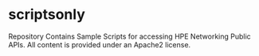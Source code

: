 # scriptsonly
Repository Contains Sample Scripts for accessing HPE Networking Public APIs. All content is provided under an Apache2 license.
